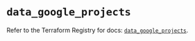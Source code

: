 # `data_google_projects`

Refer to the Terraform Registry for docs: [`data_google_projects`](https://registry.terraform.io/providers/hashicorp/google/5.32.0/docs/data-sources/projects).
